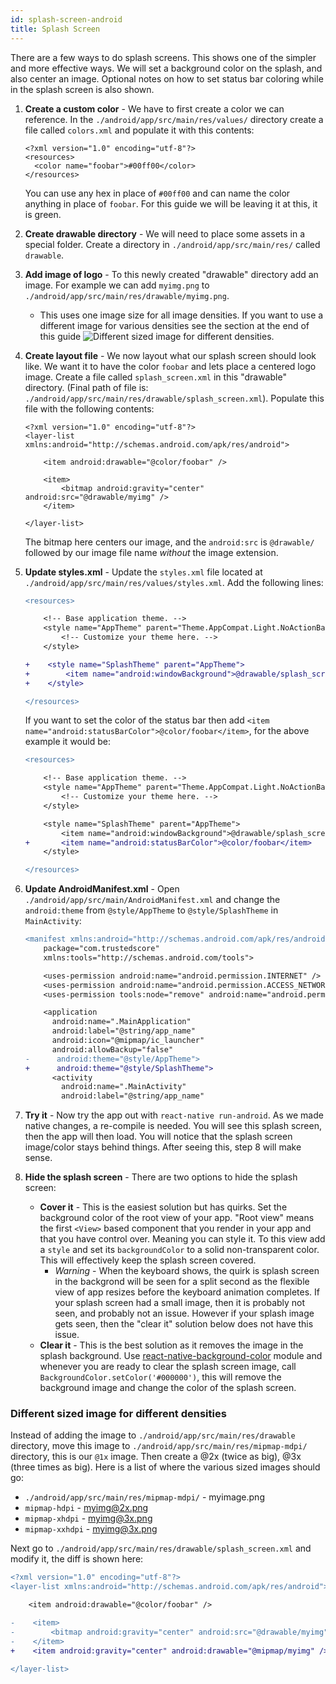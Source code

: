 ```yaml
---
id: splash-screen-android
title: Splash Screen
---
```


There are a few ways to do splash screens. This shows one of the simpler and more effective ways. We will set a background color on the splash, and also center an image. Optional notes on how to set status bar coloring while in the splash screen is also shown.

1. **Create a custom color** - We have to first create a color we can reference. In the `./android/app/src/main/res/values/` directory create a file called `colors.xml` and populate it with this contents:
  
    ```
    <?xml version="1.0" encoding="utf-8"?>
    <resources>
      <color name="foobar">#00ff00</color>
    </resources>
    ```
  
    You can use any hex in place of `#00ff00` and can name the color anything in place of `foobar`. For this guide we will be leaving it at this, it is green.

2. **Create drawable directory** - We will need to place some assets in a special folder. Create a directory in `./android/app/src/main/res/` called `drawable`.

3. **Add image of logo** - To this newly created "drawable" directory add an image. For example we can add `myimg.png` to `./android/app/src/main/res/drawable/myimg.png`.
    
    * This uses one image size for all image densities. If you want to use a different image for various densities see the section at the end of this guide ![Different sized image for different densities](#different_sized_image_for_different_densities).

4. **Create layout file** - We now layout what our splash screen should look like. We want it to have the color `foobar` and lets place a centered logo image. Create a file called `splash_screen.xml` in this "drawable" directory. (Final path of file is: `./android/app/src/main/res/drawable/splash_screen.xml`). Populate this file with the following contents:

    ```
    <?xml version="1.0" encoding="utf-8"?>
    <layer-list xmlns:android="http://schemas.android.com/apk/res/android">

        <item android:drawable="@color/foobar" />

        <item>
            <bitmap android:gravity="center" android:src="@drawable/myimg" />
        </item>

    </layer-list>
    ```
    
    The bitmap here centers our image, and the `android:src` is `@drawable/` followed by our image file name *without* the image extension.  
    
5. **Update styles.xml** - Update the `styles.xml` file located at `./android/app/src/main/res/values/styles.xml`. Add the following lines:

    ```diff
    <resources>

        <!-- Base application theme. -->
        <style name="AppTheme" parent="Theme.AppCompat.Light.NoActionBar">
            <!-- Customize your theme here. -->
        </style>

    +    <style name="SplashTheme" parent="AppTheme">
    +        <item name="android:windowBackground">@drawable/splash_screen</item>
    +    </style>

    </resources>
    ```
    
    If you want to set the color of the status bar then add `<item name="android:statusBarColor">@color/foobar</item>`, for the above example it would be:
    
    ```diff
    <resources>

        <!-- Base application theme. -->
        <style name="AppTheme" parent="Theme.AppCompat.Light.NoActionBar">
            <!-- Customize your theme here. -->
        </style>

        <style name="SplashTheme" parent="AppTheme">
            <item name="android:windowBackground">@drawable/splash_screen</item>
    +       <item name="android:statusBarColor">@color/foobar</item>
        </style>

    </resources>
    ```
    
6. **Update AndroidManifest.xml** - Open `./android/app/src/main/AndroidManifest.xml` and change the `android:theme` from `@style/AppTheme` to `@style/SplashTheme` in `MainActivity`:

    ```diff
    <manifest xmlns:android="http://schemas.android.com/apk/res/android"
        package="com.trustedscore"
        xmlns:tools="http://schemas.android.com/tools">

        <uses-permission android:name="android.permission.INTERNET" />
        <uses-permission android:name="android.permission.ACCESS_NETWORK_STATE" />
        <uses-permission tools:node="remove" android:name="android.permission.READ_PHONE_STATE" />

        <application
          android:name=".MainApplication"
          android:label="@string/app_name"
          android:icon="@mipmap/ic_launcher"
          android:allowBackup="false"
    -      android:theme="@style/AppTheme">
    +      android:theme="@style/SplashTheme">
          <activity
            android:name=".MainActivity"
            android:label="@string/app_name"
    ```

7. **Try it** - Now try the app out with `react-native run-android`. As we made native changes, a re-compile is needed. You will see this splash screen, then the app will then load. You will notice that the splash screen image/color stays behind things. After seeing this, step 8 will make sense.

8. **Hide the splash screen** - There are two options to hide the splash screen:

      * **Cover it** - This is the easiest solution but has quirks. Set the background color of the root view of your app. "Root view" means the first `<View>` based component that you render in your app and that you have control over. Meaning you can style it. To this view add a `style` and set its `backgroundColor` to a solid non-transparent color. This will effectively keep the splash screen covered.
        * *Warning* - When the keyboard shows, the quirk is splash screen in the backgrond will be seen for a split second as the flexible view of app resizes before the keyboard animation completes. If your splash screen had a small image, then it is probably not seen, and probably not an issue. However if your splash image gets seen, then the "clear it" solution below does not have this issue.
      * **Clear it** - This is the best solution as it removes the image in the splash background. Use [react-native-background-color](https://github.com/ramilushev/react-native-background-color) module and whenever you are ready to clear the splash screen image, call `BackgroundColor.setColor('#000000')`, this will remove the background image and change the color of the splash screen.


### Different sized image for different densities

Instead of adding the image to `./android/app/src/main/res/drawable` directory, move this image to `./android/app/src/main/res/mipmap-mdpi/` directory, this is our `@1x` image. Then create a @2x (twice as big), @3x (three times as big). Here is a list of where the various sized images should go:

   * `./android/app/src/main/res/mipmap-mdpi/` - myimage.png
   * `mipmap-hdpi` - myimg@2x.png
   * `mipmap-xhdpi` - myimg@3x.png
   * `mipmap-xxhdpi` - myimg@3x.png
   
Next go to `./android/app/src/main/res/drawable/splash_screen.xml` and modify it, the diff is shown here:
 
```diff
<?xml version="1.0" encoding="utf-8"?>
<layer-list xmlns:android="http://schemas.android.com/apk/res/android">

    <item android:drawable="@color/foobar" />

-    <item>
-        <bitmap android:gravity="center" android:src="@drawable/myimg" />
-    </item>
+    <item android:gravity="center" android:drawable="@mipmap/myimg" />

</layer-list>
 ```
 

